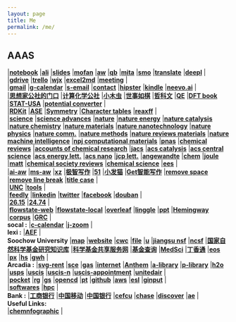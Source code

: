 ```yaml
---
layout: page
title: Me
permalink: /me/
---
```


## AAAS
|[**notebook**](http://192.168.31.109:8889)
|[**ali**](http://47.98.118.87:9527)
|[**slides**](http://192.168.31.109/)
|[**mofan**](https://morvanzhou.github.io/)
|[**aw**](https://www.wjx.cn/jq/75317597.aspx)
|[**qb**](https://quillbot.com/)
|[**mita**](https://xiezuocat.com)
|[**smo**](https://smodin.me/zh-cn/)
|[**translate**](https://translate.google.com/)
|[**deepl**](https://www.deepl.com/en/translator)
|  
|[**gdrive**](https://drive.google.com/drive/my-drive)
|[**trello**](https://trello.com/tchengdo/boards)
|[**wjx**](https://www.wjx.cn/jq/75317597.aspx)
|[**excel2md**](https://thisdavej.com/copy-table-in-excel-and-paste-as-a-markdown-table/)
|[**meeting**](https://www.timeanddate.com/worldclock/meeting.html)
|  
|[**gmail**](https://mail.google.com/mail/u/0/)
|[**g-calendar**](https://calendar.google.com/calendar/render#main_7)
|[**s-email**](http://mail.suda.edu.cn/)
|[**contact**](https://contacts.google.com/)
|[**hipster**](https://hipstersound.com/wheretheskytouchesthesea.html)
|[**kindle**](https://bookfere.com/)
|[**neevo.ai**](https://www.neevo.ai/)
|  
|[**思想家公社的门口**](http://sobereva.com/)
|[**计算化学公社**](http://bbs.keinsci.com/forum.php)
|[**小木虫**](http://muchong.com/bbs/)
|[**世事如棋**](http://blog.wangruixing.cn/)
|[**哲科文**](https://jerkwin.github.io/)
|[**QE**](https://cndaqiang.github.io/)
|[**DFT book**](https://yyyu200.github.io/DFTbook/)
|[**STAT-USA**](https://www.usa.gov/statistics)
|[**potential converter**](http://www.consultrsr.net/resources/ref/refpotls3.htm)
|  
|[**RDKit**](https://www.rdkit.org/docs/index.html)
|[**ASE**](https://wiki.fysik.dtu.dk/ase/)
|[**Symmetry**](https://symotter.org/)
|[**Character tables**](http://symmetry.jacobs-university.de/)
|[**reaxff**](http://kiff.vfab.org/)
|  
|[**science**](http://www.sciencemag.org/)
|[**science advances**](https://advances.sciencemag.org/)
|[**nature**](https://www.nature.com/nature/)
|[**nature energy**](https://www.nature.com/nenergy/)
|[**nature catalysis**](https://www.nature.com/natcatal/)
|[**nature chemistry**](https://www.nature.com/nchem/)
|[**nature materials**](https://www.nature.com/nmat/)
|[**nature nanotechnology**](https://www.nature.com/nnano/)
|[**nature physics**](https://www.nature.com/nphys/)
|[**nature comm.**](https://www.nature.com/ncomms/)
|[**nature methods**](https://www.nature.com/nmeth/)
|[**nature reviews materials**](https://www.nature.com/natrevmats/)
|[**nature machine intelligence**](https://www.nature.com/natmachintell/)
|[**npj computational materials**](https://www.nature.com/npjcompumats/)
|[**pnas**](http://www.pnas.org/)
|[**chemical reviews**](https://pubs.acs.org/journal/chreay)
|[**accounts of chemical research**](https://pubs.acs.org/journal/achre4)
|[**jacs**](http://pubs.acs.org/journal/jacsat)
|[**acs catalysis**](https://pubs.acs.org/journal/accacs)
|[**acs central science**](https://pubs.acs.org/journal/acscii)
|[**acs energy lett.**](https://pubs.acs.org/journal/aelccp)
|[**acs nano**](https://pubs.acs.org/journal/ancac3)
|[**jcp lett.**](https://pubs.acs.org/journal/jpclcd)
|[**angewandte**](http://onlinelibrary.wiley.com/journal/10.1002/(ISSN)1521-3773)
|[**chem**](https://www.cell.com/chem/home)
|[**joule**](https://www.cell.com/joule/home)
|[**matt**](https://www.cell.com/matter/home)
|[**chemical society reviews**](https://pubs.rsc.org/en/journals/journalissues/cs#!recentarticles&adv)
|[**chemical science**](https://www.rsc.org/journals-books-databases/about-journals/chemical-science/)
|[**ees**](https://pubs.rsc.org/en/journals/journalissues/ee#!recentarticles&adv)
|  
|[**ai-aw**](http://www.home-for-researchers.com/static/index.html#/)
|[**ms-aw**](https://app.mtutor.engkoo.com/englishwriting/dashboard/person)
|[**xz**](https://xiezuocat.com/#/)
|[**极智写作**](https://www.xiezuoshe.com/Ucenter#/Vip)
|[**51**](http://www.51changxie.com/)
|[**小发猫**](http://www.xiaofamao.com/)
|[**Get智能写作**](https://getgetai.com/)
|[**remove space**](https://miniwebtool.com/remove-spaces/)
|[**remove line break**](https://www.textfixer.com/tools/remove-line-breaks.php)
|[**title case**](https://titlecase.com/)
|  
|[**UNC**](https://writingcenter.unc.edu/tips-and-tools/)
|[**tools**](https://zapier.com/blog/writing-editing-apps/#brainstorming)
|  
|[**feedly**](https://feedly.com/i/latest)
|[**linkedin**](https://www.linkedin.com/in/tao-cheng-5191331a)
|[**twitter**](https://twitter.com/Tao94037228)
|[**facebook**](https://www.facebook.com/tao.cheng.395)
|[**douban**](https://www.douban.com/people/zuantou/)
|  
|[**26.15**](42.244.26.15:8080)
|[**24.74**](42.244.24.74:8080)
|  
|[**flowstate-web**](http://peggyzwy.github.io/flowstate-webapp/)
|[**flowstate-local**](file:///E:/github/flowstate-webapp/index.html)
|[**overleaf**](https://www.overleaf.com/project)
|[**linggle**](https://linggle.com/)
|[**ppt**](https://gitpitch.com/esemble/ppt-tao)
|[**Hemingway**](http://www.hemingwayapp.com/)
|[**corpus**](https://www.english-corpora.org/coca/)
|[**GRC**](https://www.grc.org/my-grc/)
|  
**socal :**
|[**c-calendar**](http://www.caltech.edu/master-calendar/day)
|[**j-zoom**](https://lbnl.zoom.us/j/908314728?pwd=MVQgAA1sbMgrMY3Inu3M8Q%3D%3D)
|  
**lexi :**
|[**AEF**](https://www.arcadiaedfoundation.org/)
|  
**Soochow University**
|[**map**](http://www.suda.edu.cn/map.do)
|[**website**](https://tcheng-suda.github.io/)
|[**cwc**](http://cwc.suda.edu.cn/)
|[**file**](http://file.suda.edu.cn/)
|[**u**](http://u.suda.edu.cn)
|[**jiangsu nsf**](http://210.73.128.81/)
|[**ncsf**](https://isisn.nsfc.gov.cn/egrantweb/)
|[**国家自然科学基金研究知识库**](http://or.nsfc.gov.cn/)
|[**科学基金共享服务网**](http://npd.nsfc.gov.cn/)
|[**基金查询**](https://isisn.nsfc.gov.cn/egrantindex/funcindex/prjsearch-list#)
|[**MedSci**](https://www.medsci.cn/sci/nsfc.do)
|[**丁香通**](http://nsfc.biomart.cn/index.php)
|[**eos**](http://eos.suda.edu.cn/default/index.jsp)
|[**px**](http://jsgqpx.zhixueyun.com/zxy-student-web/#home/index)
|[**hs**](http://www.12345.suzhou.gov.cn/bbs/forum.php?mod=forumdisplay&fid=2)
|[**gwh**](http://www.sipac.gov.cn/dept/ghjswyh/)
|  
**Arcadia  :**
|[**svg-rent**](https://sgvmanagement.appfolio.com/connect)
|[**sce**](https://www.sce.com/)
|[**gas**](https://www.socalgas.com/)
|[**internet**](https://www.spectrum.com/my-account.html)
|[**Anthem**](https://membersecure.anthem.com/member/dashboard)
|[**a-library**](https://catalog.ci.arcadia.ca.us/cgi-bin/koha/opac-user.pl)
|[**p-library**](https://pgpl.iii.com/iii/cas/login?service=https%3A%2F%2Fpasadena.iii.com%3A443%2Fiii%2Fencore%2Fj_acegi_cas_security_check%3Bjsessionid%3D44B5B03A5ECBD7461E39B6BE217B563C&lang=eng)
|[**h2o**](https://www.h2owirelessnow.com/mainControl.php?page=index)
|[**usps**](https://informeddelivery.usps.com/)
|[**uscis**](https://egov.uscis.gov/casestatus/logoff.do)
|[**uscis-n**](https://my.uscis.gov/account/)
|[**uscis-appointment**](https://my.uscis.gov/appointment)
|[**unitedair**](https://www.united.com/ual/en/us/mileageplus/mileagecredit/)
|  
|[**pocket**](https://getpocket.com/a/queue/list/)
|[**rg**](https://www.researchgate.net/profile/Tao_Cheng13)
|[**gs**](https://scholar.google.com/citations?user=P6adsOMAAAAJ&hl=en)
|[**opencd**](https://open.cd/)
|[**pt**](http://pt.sjtu.edu.cn/)
|[**github**](https://github.com/esemble/)
|[**aws**](https://aws.amazon.com/)
|[**esl**](https://secure3.eslpod.com/lesson-library/)
|[**ginput**](https://www.google.com/intl/zh-CN/inputtools/try/)
|  
|[**softwares**](http://www.tcheng.org/more/softwares)
|[**hpc**](http://www.hpc.caltech.edu/)
|  
**Bank     :**
|[**工商银行**](https://mybank.icbc.com.cn/icbc/newperbank/perbank3/frame/frame_index.jsp)
|[**中国移动**](https://login.10086.cn/login.html?channelID=12034&backUrl=http%3A%2F%2Fwww.10086.cn%2Findex%2Fhl%2Findex_451_458.html)
|[**中国银行**](http://www.boc.cn/ebanking/bocnet_login/)
|[**cefcu**](https://www.caltechefcu.org/home/home)
|[**chase**](https://secure05c.chase.com/web/auth/dashboard#/dashboard/index/index)
|[**discover**](https://card.discover.com/cardmembersvcs/achome/homepage?ICMPGN=AC_NAV_L1_HOME)
|[**ae**](https://www.americanexpress.com/)
|  
**Useful Links:**  
|[**chemnfographic**](https://cheminfographic.wordpress.com/)
|  
